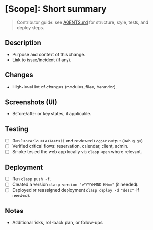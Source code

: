 # [Scope]: Short summary

> Contributor guide: see [AGENTS.md](../AGENTS.md) for structure, style, tests, and deploy steps.

## Description
- Purpose and context of this change.
- Link to issue/incident (if any).

## Changes
- High-level list of changes (modules, files, behavior).

## Screenshots (UI)
- Before/after or key states, if applicable.

## Testing
- [ ] Ran `lancerTousLesTests()` and reviewed `Logger` output (`Debug.gs`).
- [ ] Verified critical flows: reservation, calendar, client, admin.
- [ ] Smoke tested the web app locally via `clasp open` where relevant.

## Deployment
- [ ] Ran `clasp push -f`.
- [ ] Created a version `clasp version "vYYYYMMDD-HHmm"` (if needed).
- [ ] Deployed or reassigned deployment `clasp deploy -d "desc"` (if needed).

## Notes
- Additional risks, roll-back plan, or follow-ups.
